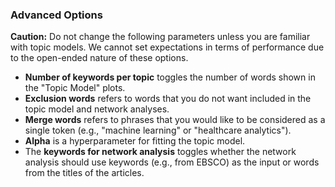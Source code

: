 
### Advanced Options

**Caution:** Do not change the following parameters unless you are familiar with topic models.
We cannot set expectations in terms of performance due to the open-ended nature of these options.

- **Number of keywords per topic** toggles the number of words shown in the "Topic Model" plots.
- **Exclusion words** refers to words that you do not want included in the topic model and network analyses.
- **Merge words** refers to phrases that you would like to be considered as a single token (e.g., "machine learning" or "healthcare analytics").
- **Alpha** is a hyperparameter for fitting the topic model.
- The **keywords for network analysis** toggles whether the network analysis should use keywords (e.g., from EBSCO) as the input or words from the titles of the articles.
